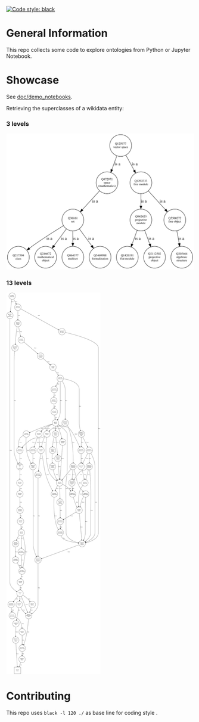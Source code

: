 [![Code style: black](https://img.shields.io/badge/code%20style-black-000000.svg)](https://github.com/psf/black)

# General Information

This repo collects some code to explore ontologies from Python or Jupyter Notebook.

# Showcase

See [doc/demo_notebooks](doc/demo_notebooks).

Retrieving the superclasses of a wikidata entity:

### 3 levels

![Code style: black](doc/demo_notebooks/vectorspace_superclasses_l3.svg)

### 13 levels

![Code style: black](doc/demo_notebooks/vectorspace_superclasses_l13.svg)

# Contributing

This repo uses `black -l 120 ./` as base line for coding style .
